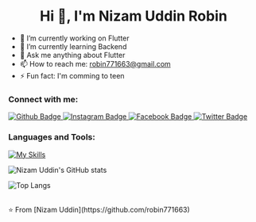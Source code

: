  <h1 align="center">Hi 👋, I'm Nizam Uddin Robin </h1>

- 🔭 I’m currently working on Flutter
- 🌱 I’m currently learning Backend
- 💬 Ask me anything about Flutter 
- 📫 How to reach me: robin771663@gmail.com
- ⚡ Fun fact: I'm comming to teen
  
### Connect with me:
<div id="badges">
  <a href="https://github.com/robin771663">
    <img src="https://img.shields.io/badge/Github-white?style=for-the-badge&logo=Github&logoColor=black" alt="Github Badge"/>
  </a>
   <a href="https://www.instagram.com/robin_n.u/profilecard/?igsh=aGc4d2g1cHJ5MjJy">
    <img src="https://img.shields.io/badge/Instagram-purple?style=for-the-badge&logo=instagram&logoColor=white" alt="Instagram Badge"/>
  </a>
   <a href="https://www.facebook.com/biborno.robin.7">
    <img src="https://img.shields.io/badge/Facebook-blue?style=for-the-badge&logo=facebook&logoColor=white" alt="Facebook Badge"/>
  </a>
   <a href="https://x.com/NizamUddin55977">
    <img src="https://img.shields.io/badge/Twitter-blue?style=for-the-badge&logo=twitter&logoColor=white" alt="Twitter Badge"/>
  </a>
</div>

### Languages and Tools:
[![My Skills](https://skillicons.dev/icons?i=flutter,dart,firebase,github,git,postman,figma,xd,&perline=5)](https://skillicons.dev)

![Nizam Uddin's GitHub stats](https://github-readme-stats.vercel.app/api?username=NizamUddin&show_icons=true&theme=dark)

![Top Langs](https://github-readme-stats.vercel.app/api/top-langs/?username=NizamUddin&theme=dark)


<br>
⭐️ From [Nizam Uddin](https://github.com/robin771663)
